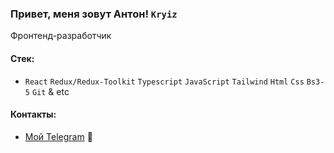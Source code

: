 ### Привет, меня зовут Антон! `Kryiz`
Фронтенд-разработчик

#### Стек:
- `React` `Redux/Redux-Toolkit` `Typescript` `JavaScript` `Tailwind` `Html` `Css` `Bs3-5` `Git` & etc


#### Контакты:
- [Мой Telegram](https://t.me/@AntonKryiz) 📲
